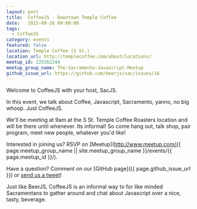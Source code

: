 ```yaml
---
layout: post
title:  CoffeeJS - Downtown Temple Coffee
date:   2015-09-26 09:00:00
tags:
  - CoffeeJS
category: events
featured: false
location: Temple Coffee (S St.)
location_url: http://templecoffee.com/about/locations/
meetup_id: 225562244
meetup_group_name: The-Sacramento-Javascript-Meetup
github_issue_url: https://github.com/beerjs/sac/issues/16
---
```


Welcome to CoffeeJS with your host, SacJS.

In this event, we talk about Coffee, Javascript, Sacramento, yanno, no big whoop. Just CoffeeJS.

We'll be meeting at 9am at the S St. Temple Coffee Roasters location and will be there until whenever. Its informal! So come hang out, talk shop, pair program, meet new people, whatever you'd like!

<!-- more -->

Interested in joining us? RSVP on
[Meetup](http://www.meetup.com/{{ page.meetup_group_name || site.meetup_group_name }}/events/{{ page.meetup_id }}/).

Have a question? Comment on our
[GitHub page]({{ page.github_issue_url }}) or
[send us a tweet](https://twitter.com/beerjs_sac)!

Just like BeerJS, CoffeeJS is an informal way to for like minded Sacramentans
to gather around and chat about Javascript over a nice, tasty, beverage.

